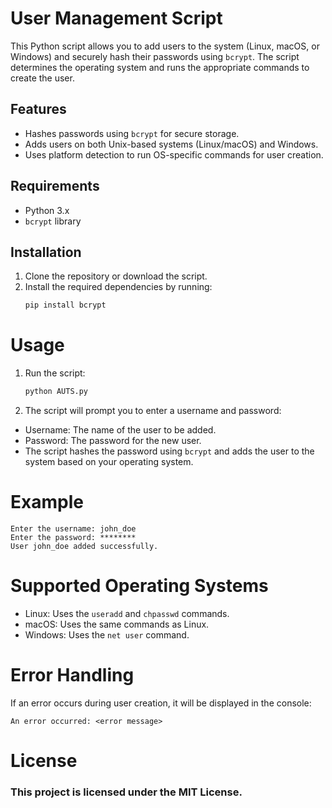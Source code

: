 # User Management Script

This Python script allows you to add users to the system (Linux, macOS, or Windows) and securely hash their passwords using `bcrypt`. The script determines the operating system and runs the appropriate commands to create the user.

## Features

- Hashes passwords using `bcrypt` for secure storage.
- Adds users on both Unix-based systems (Linux/macOS) and Windows.
- Uses platform detection to run OS-specific commands for user creation.

## Requirements

- Python 3.x
- `bcrypt` library

## Installation

1. Clone the repository or download the script.
2. Install the required dependencies by running:
   ```bash
   pip install bcrypt
###

# Usage
1. Run the script:
    ```bash
    python AUTS.py
2. The script will prompt you to enter a username and password:
- Username: The name of the user to be added.
- Password: The password for the new user.
- The script hashes the password using `bcrypt` and adds the user to the system based on your operating system.


# Example
```
Enter the username: john_doe
Enter the password: ********
User john_doe added successfully.
```
# Supported Operating Systems
- Linux: Uses the `useradd` and `chpasswd` commands.
- macOS: Uses the same commands as Linux.
- Windows: Uses the `net user` command.

# Error Handling
If an error occurs during user creation, it will be displayed in the console:
```
An error occurred: <error message>
```

# License
### This project is licensed under the MIT License.